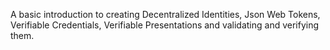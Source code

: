 A basic introduction to creating Decentralized Identities, Json Web Tokens, Verifiable Credentials, Verifiable Presentations and validating and verifying them.
